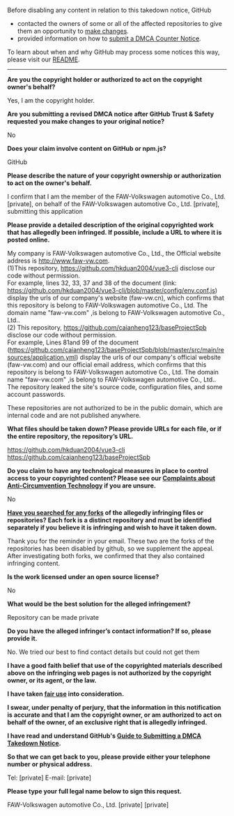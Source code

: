 Before disabling any content in relation to this takedown notice, GitHub
- contacted the owners of some or all of the affected repositories to give them an opportunity to [make changes](https://docs.github.com/en/github/site-policy/dmca-takedown-policy#a-how-does-this-actually-work).
- provided information on how to [submit a DMCA Counter Notice](https://docs.github.com/en/articles/guide-to-submitting-a-dmca-counter-notice).

To learn about when and why GitHub may process some notices this way, please visit our [README](https://github.com/github/dmca/blob/master/README.md#anatomy-of-a-takedown-notice).

---

**Are you the copyright holder or authorized to act on the copyright owner's behalf?**

Yes, I am the copyright holder.

**Are you submitting a revised DMCA notice after GitHub Trust & Safety requested you make changes to your original notice?**

No

**Does your claim involve content on GitHub or npm.js?**

GitHub

**Please describe the nature of your copyright ownership or authorization to act on the owner's behalf.**

I confirm that I am the member of the FAW-Volkswagen automotive Co., Ltd. [private], on behalf of the FAW-Volkswagen automotive Co., Ltd. [private], submitting this application

**Please provide a detailed description of the original copyrighted work that has allegedly been infringed. If possible, include a URL to where it is posted online.**

My company is FAW-Volkswagen automotive Co., Ltd., the Official website address is http://www.faw-vw.com.  
(1)This repository, https://github.com/hkduan2004/vue3-cli disclose our code without permission.  
For example, lines 32, 33, 37 and 38 of the document (link: https://github.com/hkduan2004/vue3-cli/blob/master/config/env.conf.js)  
display the urls of our company's website (faw-vw.cn), which confirms that this repository is belong to FAW-Volkswagen automotive Co., Ltd. The domain name "faw-vw.com" ,is belong to FAW-Volkswagen automotive Co., Ltd..  
(2) This repository, https://github.com/caianheng123/baseProjectSpb disclose our code without permission.  
For example,
Lines 81and 99 of the document (https://github.com/caianheng123/baseProjectSpb/blob/master/src/main/resources/application.yml) display the urls of our company's official website (faw-vw.com) and our official email address, which confirms that this repository is belong to FAW-Volkswagen automotive Co., Ltd. The domain name "faw-vw.com" ,is belong to FAW-Volkswagen automotive Co., Ltd.. The repository leaked the site's source code, configuration files, and some account passwords.

These repositories are not authorized to be in the public domain, which are internal code and are not published anywhere.

**What files should be taken down? Please provide URLs for each file, or if the entire repository, the repository’s URL.**

https://github.com/hkduan2004/vue3-cli  
https://github.com/caianheng123/baseProjectSpb

**Do you claim to have any technological measures in place to control access to your copyrighted content? Please see our <a href="https://docs.github.com/articles/guide-to-submitting-a-dmca-takedown-notice#complaints-about-anti-circumvention-technology">Complaints about Anti-Circumvention Technology</a> if you are unsure.**

No

**<a href="https://docs.github.com/articles/dmca-takedown-policy#b-what-about-forks-or-whats-a-fork">Have you searched for any forks</a> of the allegedly infringing files or repositories? Each fork is a distinct repository and must be identified separately if you believe it is infringing and wish to have it taken down.**

Thank you for the reminder in your email. These two are the forks of the repositories has been disabled by github, so we supplement the appeal. After investigating both forks, we confirmed that they also contained infringing content.

**Is the work licensed under an open source license?**

No

**What would be the best solution for the alleged infringement?**

Repository can be made private

**Do you have the alleged infringer’s contact information? If so, please provide it.**

No. We tried our best to find contact details but could not get them

**I have a good faith belief that use of the copyrighted materials described above on the infringing web pages is not authorized by the copyright owner, or its agent, or the law.**

**I have taken <a href="https://www.lumendatabase.org/topics/22">fair use</a> into consideration.**

**I swear, under penalty of perjury, that the information in this notification is accurate and that I am the copyright owner, or am authorized to act on behalf of the owner, of an exclusive right that is allegedly infringed.**

**I have read and understand GitHub's <a href="https://docs.github.com/articles/guide-to-submitting-a-dmca-takedown-notice/">Guide to Submitting a DMCA Takedown Notice</a>.**

**So that we can get back to you, please provide either your telephone number or physical address.**

Tel: [private] E-mail: [private]

**Please type your full legal name below to sign this request.**

FAW-Volkswagen automotive Co., Ltd. [private] [private]
